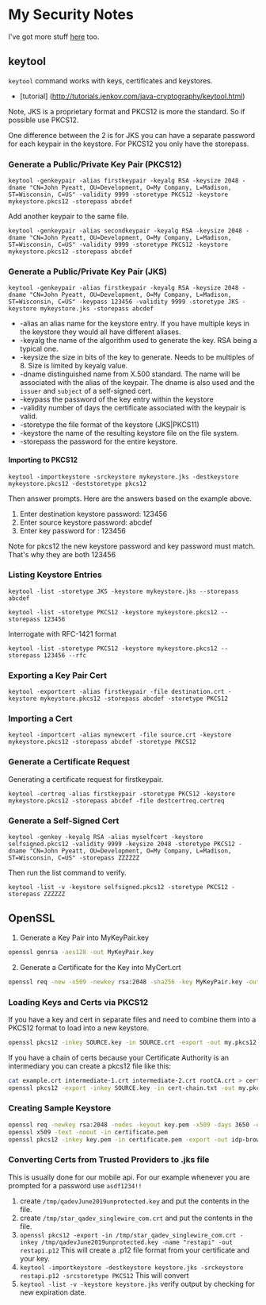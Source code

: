 # My Security Notes
I've got more stuff [here](https://github.com/jspyeatt/dev-notes/blob/master/openssl-notes.md) too.

## keytool
`keytool` command works with keys, certificates and keystores.
* [tutorial] (http://tutorials.jenkov.com/java-cryptography/keytool.html)

Note, JKS is a proprietary format and PKCS12 is more the standard. So if possible use PKCS12.

One difference between the 2 is for JKS you can have a separate password for each keypair
in the keystore. For PKCS12 you only have the storepass.

### Generate a Public/Private Key Pair (PKCS12)
```
keytool -genkeypair -alias firstkeypair -keyalg RSA -keysize 2048 -dname "CN=John Pyeatt, OU=Development, O=My Company, L=Madison, ST=Wisconsin, C=US" -validity 9999 -storetype PKCS12 -keystore mykeystore.pkcs12 -storepass abcdef
```
Add another keypair to the same file.
```
keytool -genkeypair -alias secondkeypair -keyalg RSA -keysize 2048 -dname "CN=John Pyeatt, OU=Development, O=My Company, L=Madison, ST=Wisconsin, C=US" -validity 9999 -storetype PKCS12 -keystore mykeystore.pkcs12 -storepass abcdef
```
### Generate a Public/Private Key Pair (JKS)

```
keytool -genkeypair -alias firstkeypair -keyalg RSA -keysize 2048 -dname "CN=John Pyeatt, OU=Development, O=My Company, L=Madison, ST=Wisconsin, C=US" -keypass 123456 -validity 9999 -storetype JKS -keystore mykeystore.jks -storepass abcdef
```
* -alias an alias name for the keystore entry. If you have multiple keys in the keystore they would
all have different aliases.
* -keyalg the name of the algorithm used to generate the key. RSA being a typical one.
* -keysize the size in bits of the key to generate. Needs to be multiples of 8. Size is limited by keyalg value.
* -dname distinguished name from X.500 standard. The name will be associated with the alias of the keypair. The 
dname is also used and the `issuer` and `subject` of a self-signed cert.
* -keypass the password of the key entry within the keystore
* -validity number of days the certificate associated with the keypair is valid.
* -storetype the file format of the keystore (JKS|PKCS11)
* -keystore the name of the resulting keystore file on the file system.
* -storepass the password for the entire keystore.

#### Importing to PKCS12
```
keytool -importkeystore -srckeystore mykeystore.jks -destkeystore mykeystore.pkcs12 -deststoretype pkcs12
```
Then answer prompts. Here are the answers based on the example above.
1. Enter destination keystore password: 123456
1. Enter source keystore password: abcdef
1. Enter key password for <firstkeypair>: 123456

Note for pkcs12 the new keystore password and key password must match. That's why they are both 123456

### Listing Keystore Entries
```
keytool -list -storetype JKS -keystore mykeystore.jks --storepass abcdef
```
```
keytool -list -storetype PKCS12 -keystore mykeystore.pkcs12 --storepass 123456
```
Interrogate with RFC-1421 format
```
keytool -list -storetype PKCS12 -keystore mykeystore.pkcs12 --storepass 123456 --rfc
```

### Exporting a Key Pair Cert
```
keytool -exportcert -alias firstkeypair -file destination.crt -keystore mykeystore.pkcs12 -storepass abcdef -storetype PKCS12
```
### Importing a Cert
```
keytool -importcert -alias mynewcert -file source.crt -keystore mykeystore.pkcs12 -storepass abcdef -storetype PKCS12
```
### Generate a Certificate Request
Generating a certificate request for firstkeypair.
```
keytool -certreq -alias firstkeypair -storetype PKCS12 -keystore mykeystore.pkcs12 -storepass abcdef -file destcertreq.certreq
```
### Generate a Self-Signed Cert
```
keytool -genkey -keyalg RSA -alias myselfcert -keystore selfsigned.pkcs12 -validity 9999 -keysize 2048 -storetype PKCS12 -dname "CN=John Pyeatt, OU=Development, O=My Company, L=Madison, ST=Wisconsin, C=US" -storepass ZZZZZZ
```
Then run the list command to verify.
```
keytool -list -v -keystore selfsigned.pkcs12 -storetype PKCS12 -storepass ZZZZZZ
```
## OpenSSL

1. Generate a Key Pair into MyKeyPair.key
```bash
openssl genrsa -aes128 -out MyKeyPair.key
```
2. Generate a Certificate for the Key into MyCert.crt
```bash
openssl req -new -x509 -newkey rsa:2048 -sha256 -key MyKeyPair.key -out MyCert.crt
```

### Loading Keys and Certs via PKCS12
If you have a key and cert in separate files and need to combine them into a PKCS12 format to load into a new keystore.

```bash
openssl pkcs12 -inkey SOURCE.key -in SOURCE.crt -export -out my.pkcs12
```
If you have a chain of certs because your Certificate Authority is an intermediary you can create a pkcs12 file like this:
```bash
cat example.crt intermediate-1.crt intermediate-2.crt rootCA.crt > cert-chain.txt
openssl pkcs12 -export -inkey SOURCE.key -in cert-chain.txt -out my.pkcs12
```
### Creating Sample Keystore
```bash
openssl req -newkey rsa:2048 -nodes -keyout key.pem -x509 -days 3650 -out certificate.pem
openssl x509 -text -noout -in certificate.pem
openssl pkcs12 -inkey key.pem -in certificate.pem -export -out idp-browser.p12
```
### Converting Certs from Trusted Providers to .jks file
This is usually done for our mobile api. For our example whenever you are prompted for a password use `asdf1234!!`

1. create `/tmp/qadevJune2019unprotected.key` and put the contents in the file.
1. create `/tmp/star_qadev_singlewire_com.crt` and put the contents in the file.
1. `openssl pkcs12 -export -in /tmp/star_qadev_singlewire_com.crt -inkey /tmp/qadevJune2019unprotected.key -name "restapi" -out restapi.p12`    This will create a .p12 file format from your certificate and your key.
1. `keytool -importkeystore -destkeystore keystore.jks -srckeystore restapi.p12 -srcstoretype PKCS12`  This will convert 
1. `keytool -list -v -keystore keystore.jks` verify output by checking for new expiration date.
